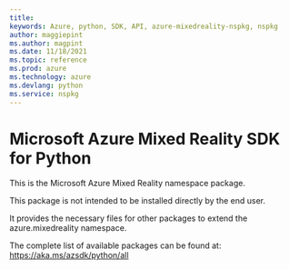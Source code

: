 ```yaml
---
title: 
keywords: Azure, python, SDK, API, azure-mixedreality-nspkg, nspkg
author: maggiepint
ms.author: magpint
ms.date: 11/18/2021
ms.topic: reference
ms.prod: azure
ms.technology: azure
ms.devlang: python
ms.service: nspkg
---
```


# Microsoft Azure Mixed Reality SDK for Python

This is the Microsoft Azure Mixed Reality namespace package.

This package is not intended to be installed directly by the end user.

It provides the necessary files for other packages to extend the
azure.mixedreality namespace.

The complete list of available packages can be found at:
https://aka.ms/azsdk/python/all

